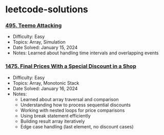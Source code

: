 # leetcode-solutions

### [495. Teemo Attacking](https://leetcode.com/problems/teemo-attacking/)

- Difficulty: Easy
- Topics: Array, Simulation
- Date Solved: January 15, 2024
- Notes: Learned about handling time intervals and overlapping events

### [1475. Final Prices With a Special Discount in a Shop](https://leetcode.com/problems/final-prices-with-a-special-discount-in-a-shop/)

- Difficulty: Easy
- Topics: Array, Monotonic Stack
- Date Solved: January 16, 2024
- Notes:
  - Learned about array traversal and comparison
  - Understanding how to process sequential discounts
  - Working with nested loops for price comparisons
  - Using break statement efficiently
  - Building result array iteratively
  - Edge case handling (last element, no discount cases)
